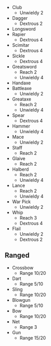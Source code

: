 - Club
  - Unwieldy 2
- Dagger
  - Dextrous 2
- Longsword
- Rapier
  - Dextrous 4
- Scimitar
  - Dextrous 4
- Sickle
  - Dextrous 4
- Greatsword
  - Reach 2
  - Unwieldy 4
- Handaxe
- Battleaxe
  - Unwieldy 2
- Greataxe
  - Reach 2
  - Unwieldy 4
- Spear
  - Dextrous 4
- Hammer
  - Unwieldy 4
- Mace
  - Unwieldy 2
- Staff
  - Reach 2
- Glaive
  - Reach 2
- Halberd
  - Reach 2
  - Unwieldy 4
- Lance
  - Reach 2
  - Unwieldy 4
- War Pick
  - Unwieldy 2
- Whip
  - Reach 3
  - Dextrous 4
- Flail
  - Unwieldy 2
  - Dextrous 2

## Ranged 
- Crossbow
  - Range 10/20
- Dart
  - Range 5/10
- Sling
  - Range 10/20
- Blowgun
  - Range 5/10
- Bow
  - Range 10/20
- Net
  - Range 3
- Gun
  - Range 15/20